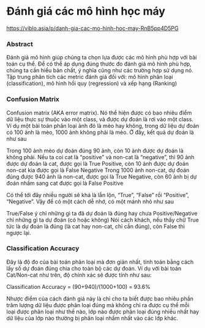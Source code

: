 # Đánh giá các mô hình học máy
https://viblo.asia/p/danh-gia-cac-mo-hinh-hoc-may-RnB5pp4D5PG
### Abstract
Đánh giá mô hình giúp chúng ta chọn lựa được các mô hình phù hợp với bài toán cụ thể. Để có thể áp dụng đúng thước đo đánh giá mô hình phù hợp, chúng ta cần hiểu bản chất, ý nghĩa cũng như các trường hợp sử dụng nó. 
Tập trung phân tích các metric đánh giá đối với: mô hình phân loại (classification), mô hình hồi quy (regression) và xếp hạng (Ranking)

### Confusion Matrix
Confusion matrix (AKA error matrix). Nó thể hiện được có bao nhiêu điểm dữ liệu thực sự thuộc vào một class, và được dự đoán là rơi vào một class.
Ví dụ một bài toán phân loại ảnh đó là mèo hay không, trong dữ liệu dự đoán có 100 ảnh là mèo, 1000 ảnh không phải là mèo. Ở đây, kết quả dự đoán là như sau

Trong 100 ảnh mèo dự đoán đúng 90 ảnh, còn 10 ảnh được dự đoán là không phải. Nếu ta coi cat là “positive” và non-cat là “negative”, thì 90 ảnh được dự đoán là cat, được gọi là True Positive, còn 10 ảnh được dự đoán non-cat kia được gọi là False Negative
Trong 1000 ảnh non-cat, dự đoán đúng được 940 ảnh là non-cat, được gọi là True Negative, còn 60 ảnh bị dự đoán nhầm sang cat được gọi là False Positive

Có thể tới đây nhiều người sẽ khá là lẫn lộn, “True”, “False” rồi “Positive”, “Negative”. Vậy để có một cách dễ nhớ, có một mánh nhỏ như sau

True/False ý chỉ những gì ta đã dự đoán là đúng hay chưa
Positive/Negative chỉ những gì ta dự đoán (có hoặc không) Nói cách khách, nếu thấy chữ True tức là dự đoán là đúng (là cat hay non-cat, chỉ cần đúng), còn False thì ngược lại.
  
### Classification Accuracy
Đây là độ đo của bài toán phân loại mà đơn giản nhất, tính toán bằng cách lấy số dự đoán đúng chia cho toàn bộ các dự đoán. Ví dụ với bài toán Cat/Non-cat như trên, độ chính xác sẽ được tính như sau:

Classification Accuracy = (90+940)/(1000+100) = 93.6%
  
Nhược điểm của cách đánh giá này là chỉ cho ta biết được bao nhiêu phần trăm lượng dữ liệu được phân loại đúng mà không chỉ ra được cụ thể mỗi loại được phân loại như thế nào, lớp nào được phân loại đúng nhiều nhất hay dữ liệu của lớp nào thường bị phân loại nhầm nhất vào các lớp khác.
  
